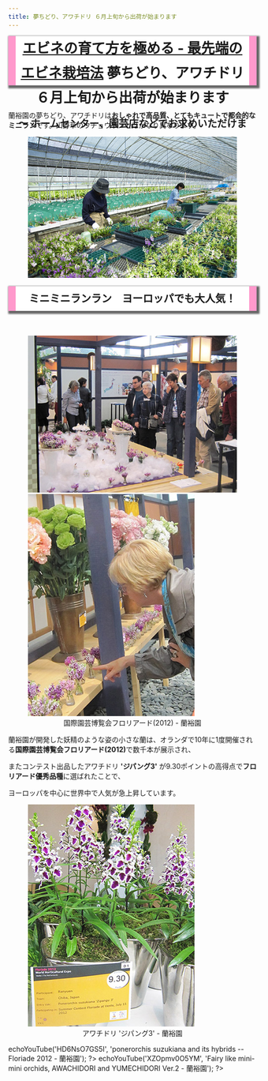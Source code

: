 ```yaml
---
title: 夢ちどり、アワチドリ ６月上旬から出荷が始まります
---
```

<style>
  h1,h2 {
    background: #FFF;
    border-left: solid 15px #ff99cc;
    border-right: solid 15px #ff99cc;
    box-shadow: 3px 3px 3px 3px #666;
    line-height: 50px;
    margin: 0.5em 0 50px 0;
    height: 100px;
    text-align: center;
  }
  h2 {
    height: 50px;
  }
</style>

<b><a href="growings/calanthe/growings_calanthe_in_the_new_way">エビネの育て方を極める - 最先端のエビネ栽培法</a></b>
夢ちどり、アワチドリ ６月上旬から出荷が始まります<br /><span style="font-size: 20px;">～ ホームセンター、園芸店などでお求めいただけます ～</span>
==
蘭裕園の夢ちどり、アワチドリは<b>おしゃれで高品質、とてもキュートで都会的なミニラン</b>です。山野草のウチョウランとはかなり異なります。
<figure>
  <img src="/assets/images/shipment_chidori_1.jpg">
</figure>


ミニミニランラン　ヨーロッパでも大人気！
---
<figure>
  <img src="/assets/images/floriade2012_3.jpg">
  <img src="/assets/images/floriade2012_1.jpg">
  <figcaption style="text-align: center;">国際園芸博覧会フロリアード(2012) - 蘭裕園</figcaption>
</figure>

蘭裕園が開発した妖精のような姿の小さな蘭は、オランダで10年に1度開催される<b>国際園芸博覧会フロリアード(2012)</b>で数千本が展示され、

またコンテスト出品したアワチドリ <b>'ジパング3'</b> が9.30ポイントの高得点で<b>フロリアード優秀品種</b>に選ばれたことで、

ヨーロッパを中心に世界中で人気が急上昇しています。

<figure>
  <img src="/assets/images/floriade2012_2.jpg">
  <figcaption style="text-align: center;">アワチドリ 'ジパング3' - 蘭裕園</figcaption>
</figure>

<?php $h->echoYouTube('HD6NsO7GS5I', 'ponerorchis suzukiana and its hybrids -- Floriade 2012  - 蘭裕園'); ?>
<?php $h->echoYouTube('XZOpmv0O5YM', 'Fairy like mini-mini orchids, AWACHIDORI and YUMECHIDORI Ver.2  - 蘭裕園'); ?>
